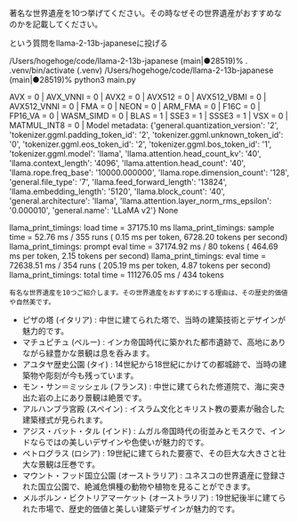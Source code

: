 著名な世界遺産を10つ挙げてください。その時なぜその世界遺産がおすすめなのかを記載してください。

という質問をllama-2-13b-japaneseに投げる

/Users/hogehoge/code/llama-2-13b-japanese (main|●28519)% . .venv/bin/activate
(.venv) /Users/hogehoge/code/llama-2-13b-japanese (main|●28519)% python3 main.py

AVX = 0 | AVX_VNNI = 0 | AVX2 = 0 | AVX512 = 0 | AVX512_VBMI = 0 | AVX512_VNNI = 0 | FMA = 0 | NEON = 0 | ARM_FMA = 0 | F16C = 0 | FP16_VA = 0 | WASM_SIMD = 0 | BLAS = 1 | SSE3 = 1 | SSSE3 = 1 | VSX = 0 | MATMUL_INT8 = 0 | 
Model metadata: {'general.quantization_version': '2', 'tokenizer.ggml.padding_token_id': '2', 'tokenizer.ggml.unknown_token_id': '0', 'tokenizer.ggml.eos_token_id': '2', 'tokenizer.ggml.bos_token_id': '1', 'tokenizer.ggml.model': 'llama', 'llama.attention.head_count_kv': '40', 'llama.context_length': '4096', 'llama.attention.head_count': '40', 'llama.rope.freq_base': '10000.000000', 'llama.rope.dimension_count': '128', 'general.file_type': '7', 'llama.feed_forward_length': '13824', 'llama.embedding_length': '5120', 'llama.block_count': '40', 'general.architecture': 'llama', 'llama.attention.layer_norm_rms_epsilon': '0.000010', 'general.name': 'LLaMA v2'}
None

llama_print_timings:        load time =   37175.10 ms
llama_print_timings:      sample time =      52.76 ms /   355 runs   (    0.15 ms per token,  6728.20 tokens per second)
llama_print_timings: prompt eval time =   37174.92 ms /    80 tokens (  464.69 ms per token,     2.15 tokens per second)
llama_print_timings:        eval time =   72638.51 ms /   354 runs   (  205.19 ms per token,     4.87 tokens per second)
llama_print_timings:       total time =  111276.05 ms /   434 tokens

    有名な世界遺産を10つご紹介します。その世界遺産をおすすめにする理由は、その歴史的価値や自然美です。

- ピザの塔 (イタリア) : 中世に建てられた塔で、当時の建築技術とデザインが魅力的です。
- マチュピチュ (ペルー) : インカ帝国時代に築かれた都市遺跡で、高地にありながら緑豊かな景観は息を呑みます。
- アユタヤ歴史公園 (タイ) : 14世紀から18世紀にかけての都城跡で、当時の建築物や彫刻が今も残っています。
- モン・サン＝ミッシェル (フランス) : 中世に建てられた修道院で、海に突き出た岩の上にあり景観は絶景です。
- アルハンブラ宮殿 (スペイン) : イスラム文化とキリスト教の要素が融合した建築様式が見られます。
- アジス・バット・タル (インド) : ムガル帝国時代の街並みとモスクで、インドならではの美しいデザインや色使いが魅力的です。
- ペトログラス (ロシア) : 19世紀に建てられた要塞で、その巨大な大きさと壮大な景観は圧巻です。
- マウント・フッド国立公園 (オーストラリア) : ユネスコの世界遺産に登録された国立公園で、絶滅危惧種の動物や植物を見ることができます。
- メルボルン・ビクトリアマーケット (オーストラリア) : 19世紀後半に建てられた市場で、歴史的価値と美しい建築デザインが魅力的です。
